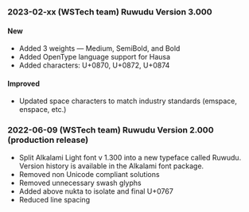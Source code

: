 
### 2023-02-xx (WSTech team) Ruwudu Version 3.000

#### New
- Added 3 weights — Medium, SemiBold, and Bold
- Added OpenType language support for Hausa
- Added characters: U+0870, U+0872, U+0874

#### Improved
- Updated space characters to match industry standards (emspace, enspace, etc.)

### 2022-06-09 (WSTech team) Ruwudu Version 2.000 (production release)
- Split Alkalami Light font v 1.300 into a new typeface called Ruwudu. 
  Version history is available in the Alkalami font package.
- Removed non Unicode compliant solutions
- Removed unnecessary swash glyphs
- Added above nukta to isolate and final U+0767
- Reduced line spacing

